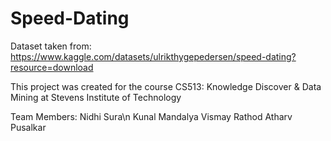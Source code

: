 # Speed-Dating

Dataset taken from:
https://www.kaggle.com/datasets/ulrikthygepedersen/speed-dating?resource=download

This project was created for the course CS513: Knowledge Discover & Data Mining at Stevens Institute of Technology

Team Members:
Nidhi Sura\n
Kunal Mandalya
Vismay Rathod
Atharv Pusalkar
